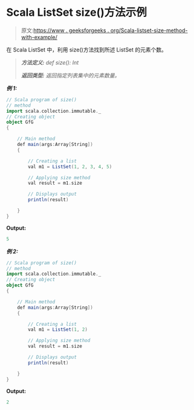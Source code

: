 # Scala ListSet size()方法示例

> 原文:[https://www . geeksforgeeks . org/Scala-listset-size-method-with-example/](https://www.geeksforgeeks.org/scala-listset-size-method-with-example/)

在 Scala ListSet 中，利用 size()方法找到所述 ListSet 的元素个数。

> ***方法定义:*** *def size(): Int*
> 
> ***返回类型:*** *返回指定列表集中的元素数量。*

***例 1:***

```scala
// Scala program of size() 
// method 
import scala.collection.immutable._
// Creating object 
object GfG 
{ 

    // Main method 
    def main(args:Array[String]) 
    { 

        // Creating a list 
        val m1 = ListSet(1, 2, 3, 4, 5) 

        // Applying size method 
        val result = m1.size 

        // Displays output 
        println(result) 

    } 
} 
```

**Output:**

```scala
5

```

***例 2:***

```scala
// Scala program of size() 
// method 
import scala.collection.immutable._
// Creating object 
object GfG 
{ 

    // Main method 
    def main(args:Array[String]) 
    { 

        // Creating a list 
        val m1 = ListSet(1, 2) 

        // Applying size method 
        val result = m1.size 

        // Displays output 
        println(result) 

    } 
} 
```

**Output:**

```scala
2

```